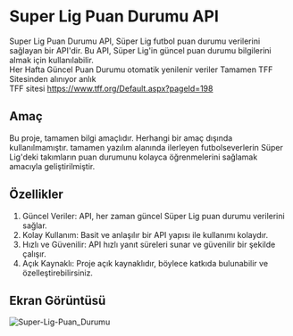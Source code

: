 # Super Lig Puan Durumu API
Super Lig Puan Durumu API, Süper Lig futbol puan durumu verilerini sağlayan bir API'dir. Bu API, Süper Lig'in güncel puan durumu bilgilerini almak için kullanılabilir.<br>
Her Hafta Güncel Puan Durumu otomatik yenilenir veriler Tamamen TFF Sitesinden alınıyor anlık<br>
TFF sitesi https://www.tff.org/Default.aspx?pageId=198 <br>
## Amaç
Bu proje, tamamen bilgi amaçlıdır. Herhangi bir amaç dışında kullanılmamıştır. tamamen yazılım alanında ilerleyen futbolseverlerin Süper Lig'deki takımların puan durumunu kolayca öğrenmelerini sağlamak amacıyla geliştirilmiştir. 
## Özellikler
1. Güncel Veriler: API, her zaman güncel Süper Lig puan durumu verilerini sağlar.
2. Kolay Kullanım: Basit ve anlaşılır bir API yapısı ile kullanımı kolaydır.
3. Hızlı ve Güvenilir: API hızlı yanıt süreleri sunar ve güvenilir bir şekilde çalışır.
4. Açık Kaynaklı: Proje açık kaynaklıdır, böylece katkıda bulunabilir ve özelleştirebilirsiniz.

## Ekran Görüntüsü
![Super-Lig-Puan_Durumu](https://github.com/resitakinn/Super-Lig-Puan-Durumu-Api/assets/103512411/fe90c90e-4af3-4959-8b37-f3ad307ffb3d)
